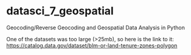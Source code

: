 # datasci_7_geospatial
Geocoding/Reverse Geocoding and Geospatial Data Analysis in Python

One of the datasets was too large (>25mb), so here is the link to it: https://catalog.data.gov/dataset/blm-or-land-tenure-zones-polygon
